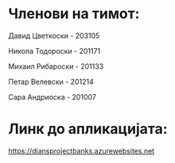 # Членови на тимот:

Давид Цветкоски - 203105 

Никола Тодороски - 201171  

Михаил Рибароски - 201133

Петар Велевски - 201214

Сара Андриоска - 201007

# Линк до апликацијата:

https://diansprojectbanks.azurewebsites.net

